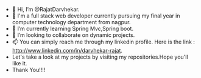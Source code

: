 - 👋 Hi, I’m @RajatDarvhekar.
- 👀 I'm a full stack web developer currently pursuing my final year in computer technology department from nagpur.
- 🌱 I’m currently learning Spring Mvc,Spring boot.
- 💞️ I’m looking to collaborate on dynamic projects.
- 📫 You can simply reach me through my linkedin profile. Here is the link : http://www.linkedin.com/in/darvhekar-rajat.
- Let's take a look at my projects by visiting my repositories.Hope you'll like it.
- Thank You!!!!

<!---
RajatDarvhekar/RajatDarvhekar is a ✨ special ✨ repository because its `README.md` (this file) appears on your GitHub profile.
You can click the Preview link to take a look at your changes.
--->
